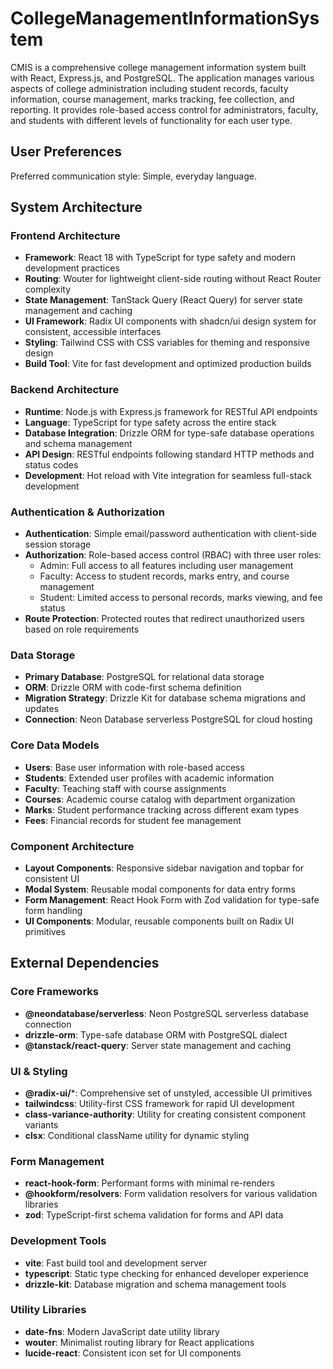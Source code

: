 # CollegeManagementInformationSystem
CMIS is a comprehensive college management information system built with React, Express.js, and PostgreSQL. The application manages various aspects of college administration including student records, faculty information, course management, marks tracking, fee collection, and reporting. It provides role-based access control for administrators, faculty, and students with different levels of functionality for each user type.

## User Preferences

Preferred communication style: Simple, everyday language.

## System Architecture

### Frontend Architecture
- **Framework**: React 18 with TypeScript for type safety and modern development practices
- **Routing**: Wouter for lightweight client-side routing without React Router complexity
- **State Management**: TanStack Query (React Query) for server state management and caching
- **UI Framework**: Radix UI components with shadcn/ui design system for consistent, accessible interfaces
- **Styling**: Tailwind CSS with CSS variables for theming and responsive design
- **Build Tool**: Vite for fast development and optimized production builds

### Backend Architecture
- **Runtime**: Node.js with Express.js framework for RESTful API endpoints
- **Language**: TypeScript for type safety across the entire stack
- **Database Integration**: Drizzle ORM for type-safe database operations and schema management
- **API Design**: RESTful endpoints following standard HTTP methods and status codes
- **Development**: Hot reload with Vite integration for seamless full-stack development

### Authentication & Authorization
- **Authentication**: Simple email/password authentication with client-side session storage
- **Authorization**: Role-based access control (RBAC) with three user roles:
  - Admin: Full access to all features including user management
  - Faculty: Access to student records, marks entry, and course management
  - Student: Limited access to personal records, marks viewing, and fee status
- **Route Protection**: Protected routes that redirect unauthorized users based on role requirements

### Data Storage
- **Primary Database**: PostgreSQL for relational data storage
- **ORM**: Drizzle ORM with code-first schema definition
- **Migration Strategy**: Drizzle Kit for database schema migrations and updates
- **Connection**: Neon Database serverless PostgreSQL for cloud hosting

### Core Data Models
- **Users**: Base user information with role-based access
- **Students**: Extended user profiles with academic information
- **Faculty**: Teaching staff with course assignments
- **Courses**: Academic course catalog with department organization
- **Marks**: Student performance tracking across different exam types
- **Fees**: Financial records for student fee management

### Component Architecture
- **Layout Components**: Responsive sidebar navigation and topbar for consistent UI
- **Modal System**: Reusable modal components for data entry forms
- **Form Management**: React Hook Form with Zod validation for type-safe form handling
- **UI Components**: Modular, reusable components built on Radix UI primitives

## External Dependencies

### Core Frameworks
- **@neondatabase/serverless**: Neon PostgreSQL serverless database connection
- **drizzle-orm**: Type-safe database ORM with PostgreSQL dialect
- **@tanstack/react-query**: Server state management and caching

### UI & Styling
- **@radix-ui/***: Comprehensive set of unstyled, accessible UI primitives
- **tailwindcss**: Utility-first CSS framework for rapid UI development
- **class-variance-authority**: Utility for creating consistent component variants
- **clsx**: Conditional className utility for dynamic styling

### Form Management
- **react-hook-form**: Performant forms with minimal re-renders
- **@hookform/resolvers**: Form validation resolvers for various validation libraries
- **zod**: TypeScript-first schema validation for forms and API data

### Development Tools
- **vite**: Fast build tool and development server
- **typescript**: Static type checking for enhanced developer experience
- **drizzle-kit**: Database migration and schema management tools

### Utility Libraries
- **date-fns**: Modern JavaScript date utility library
- **wouter**: Minimalist routing library for React applications
- **lucide-react**: Consistent icon set for UI components
